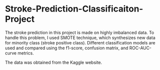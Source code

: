 # Stroke-Prediction-Classificaiton-Project
The stroke prediction in this project is made on highly imbalanced data. To handle this problem, I used SMOTE technique, which synthesizes new data for minority class (stroke positive class). 
Different classification models are used and compared using the f1-score, confusion matrix, and ROC-AUC-curve metrics.

The data was obtained from the Kaggle website.

